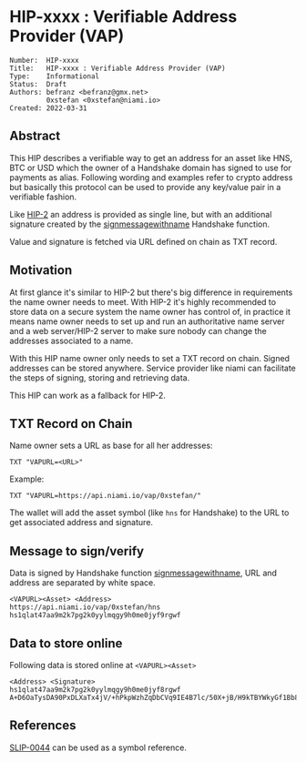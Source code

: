 # HIP-xxxx : Verifiable Address Provider (VAP)

```
Number:  HIP-xxxx
Title:   HIP-xxxx : Verifiable Address Provider (VAP)
Type:    Informational
Status:  Draft
Authors: befranz <befranz@gmx.net>
         0xstefan <0xstefan@niami.io>
Created: 2022-03-31
```

## Abstract

This HIP describes a verifiable way to get an address for an asset like HNS, BTC or USD which the owner of a Handshake domain has signed to use for payments as alias. Following wording and examples refer to crypto address but basically this protocol can be used to provide any key/value pair in a verifiable fashion.

Like [HIP-2](https://github.com/handshake-org/HIPs/blob/master/HIP-0002.md) an address is provided as single line, but with an additional signature created by the [signmessagewithname](https://hsd-dev.org/api-docs/#signmessagewithname) Handshake function.

Value and signature is fetched via URL defined on chain as TXT record.

## Motivation

At first glance it's similar to HIP-2 but there's big difference in requirements the name owner needs to meet. With HIP-2 it's highly recommended to store data on a secure system the name owner has control of, in practice it means name owner needs to set up and run an authoritative name server and a web server/HIP-2 server to make sure nobody can change the addresses associated to a name.

With this HIP name owner only needs to set a TXT record on chain. Signed addresses can be stored anywhere. Service provider like niami can facilitate the steps of signing, storing and retrieving data.

This HIP can work as a fallback for HIP-2.

## TXT Record on Chain

Name owner sets a URL as base for all her addresses:

```TXT "VAPURL=<URL>"```

Example:

```TXT "VAPURL=https://api.niami.io/vap/0xstefan/"```

The wallet will add the asset symbol (like `hns` for Handshake) to the URL to get associated address and signature.

## Message to sign/verify

Data is signed by Handshake function [signmessagewithname](https://hsd-dev.org/api-docs/#signmessagewithname), URL and address are separated by white space.

```
<VAPURL><Asset> <Address>
https://api.niami.io/vap/0xstefan/hns hs1qlat47aa9m2k7pg2k0yylmqgy9h0me0jyf9rgwf
```

## Data to store online

Following data is stored online at `<VAPURL><Asset>`

```
<Address> <Signature>
hs1qlat47aa9m2k7pg2k0yylmqgy9h0me0jyf8rgwf A+D6OaTysDA90PxDLXaTx4jV/+hPkpWzhZqDbCVq9IE4B7lc/50X+jB/H9kTBYWkyGf1Bb862vS/0aQGF9dOmg==
```

## References

[SLIP-0044](https://github.com/satoshilabs/slips/blob/master/slip-0044.md) can be used as a symbol reference.
